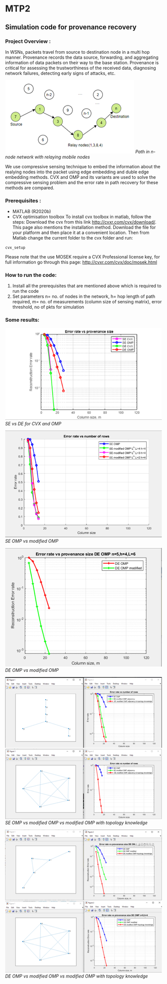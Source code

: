 # MTP2
## Simulation code for provenance recovery
### Project Overview : 
In WSNs, packets travel from source to destination node in a multi hop manner. 
Provenance records the data source, forwarding, and aggregating information of data packets on their way to the base station.
Provenance is critical for assessing the trustworthiness of the received data, diagnosing network failures, detecting early signs of attacks, etc.

![path](https://github.com/2019JTM2677/MTP2/blob/master/images/path.PNG)
*Path in n-node network with relaying mobile nodes* 

We use compressive sensing technique to embed the information about the realying nodes into the packet using edge embedding and duble edge embedding methods. 
CVX and OMP and its variants are used to solve the compressive sensing problem and the error rate in path recovery for these methods are compared.

### Prerequisites :
- MATLAB (R2020b)
- CVX optimisation toolbox
To install cvx toolbox in matlab, follow the steps:
Download the cvx from this link http://cvxr.com/cvx/download/. This page also mentions the installation method.
Download the file for your platform and then place it at a convenient location. Then from Matlab change the current folder to the cvx folder and run:
```
cvx_setup
```
Please note that the use MOSEK require a CVX Professional license key, for full information go through this page:
http://cvxr.com/cvx/doc/mosek.html

### How to run the code:
1. Install all the prerequisites that are mentioned above which is required to run the code
2. Set parameters n= no. of nodes in the network, h= hop length of path required, m= no. of measurements (column size of sensing matrix), error threshold, no of pkts for simulation

### Some results:
![SE DE CVX OMP](https://github.com/2019JTM2677/MTP2/blob/master/images/SE%20vs%20DE%20(cvx%2Comp).png)
*SE vs DE for CVX and OMP*

![SE OMP vs modified OMP](https://github.com/2019JTM2677/MTP2/blob/master/images/SE_OMP%20vs%20mod%20OMP.png)
*SE OMP vs modified OMP*

![DE OMP vs modified OMP](https://github.com/2019JTM2677/MTP2/blob/master/images/DE_OMP_vs_modOMP.png)
*DE OMP vs modified OMP*

![SE topo 1](https://github.com/2019JTM2677/MTP2/blob/master/images/topo%20n%3D7%20h%3D4.PNG)
![SE topo 2](https://github.com/2019JTM2677/MTP2/blob/master/images/topo5.PNG)
*SE OMP vs modified OMP vs modified OMP with topology knowledge*

![DE topo 1](https://github.com/2019JTM2677/MTP2/blob/master/images/de_topo1.PNG)
![DE topo 2](https://github.com/2019JTM2677/MTP2/blob/master/images/de_topo2.PNG)
*DE OMP vs modified OMP vs modified OMP with topology knowledge*
